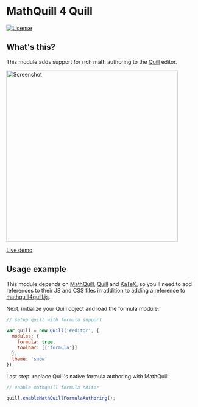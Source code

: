 # MathQuill 4 Quill

[![License](https://img.shields.io/badge/License-Apache_2.0-blue.svg)](https://github.com/c-w/mathquill4quill/blob/master/LICENSE.txt)

## What's this?

This module adds support for rich math authoring to the
[Quill](http://quilljs.com/) editor.

<a href="https://c-w.github.io/mathquill4quill/"><img src="https://c-w.github.io/mathquill4quill/screenshot.png" width="450" alt="Screenshot"></a>

[Live demo](https://c-w.github.io/mathquill4quill/)

## Usage example

This module depends on
[MathQuill](http://docs.mathquill.com/en/latest/Getting_Started/),
[Quill](https://quilljs.com/docs/quickstart/) and
[KaTeX](https://github.com/Khan/KaTeX#usage),
so you'll need to add references to their JS and CSS files in addition to
adding a reference to [mathquill4quill.js](https://github.com/c-w/mathquill4quill/blob/master/mathquill4quill.js).

Next, initialize your Quill object and load the formula module:

```js
// setup quill with formula support

var quill = new Quill('#editor', {
  modules: {
    formula: true,
    toolbar: [['formula']]
  },
  theme: 'snow'
});
```

Last step: replace Quill's native formula authoring with MathQuill.

```js
// enable mathquill formula editor

quill.enableMathQuillFormulaAuthoring();
```

